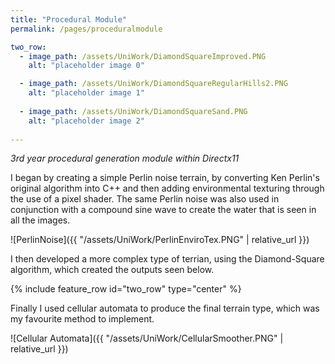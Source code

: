 ```yaml
---
title: "Procedural Module"
permalink: /pages/proceduralmodule

two_row:
  - image_path: /assets/UniWork/DiamondSquareImproved.PNG
    alt: "placeholder image 0"

  - image_path: /assets/UniWork/DiamondSquareRegularHills2.PNG
    alt: "placeholder image 1"
    
  - image_path: /assets/UniWork/DiamondSquareSand.PNG
    alt: "placeholder image 2"
    
---
```

*3rd year procedural generation module within Directx11*

I began by creating a simple Perlin noise terrain, by converting Ken Perlin's original algorithm into C++ and then adding environmental texturing through the use of a pixel shader.
The same Perlin noise was also used in conjunction with a compound sine wave to create the water that is seen in all the images.

![PerlinNoise]({{ "/assets/UniWork/PerlinEnviroTex.PNG" | relative_url }})

I then developed a more complex type of terrian, using the Diamond-Square algorithm, which created the outputs seen below.

{% include feature_row  id="two_row" type="center" %}

Finally I used cellular automata to produce the final terrain type, which was my favourite method to implement.

![Cellular Automata]({{ "/assets/UniWork/CellularSmoother.PNG" | relative_url }})

